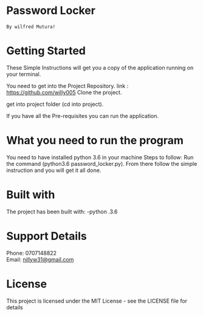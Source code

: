 # Password Locker
    By wilfred Mutura!

#   Getting Started
These Simple Instructions will get you a copy of the application running on your terminal.

You need to get into the Project Repository.
    link : https://github.com/willy005
Clone the project.

get into project folder (cd into project).

If you have all the Pre-requisites you can run the application.

#   What you need to run the program
You need to have installed python 3.6 in your machine
    Steps to follow:
Run the command (python3.6 password_locker.py).
From there  follow the simple instruction and you will get it all done.

#   Built with
The project has been built with:
-python .3.6

#   Support Details
Phone: 0707148822 <br>
Email: nillyw31@gmail.com

#   License
This project is licensed under the MIT License - see the LICENSE file for details